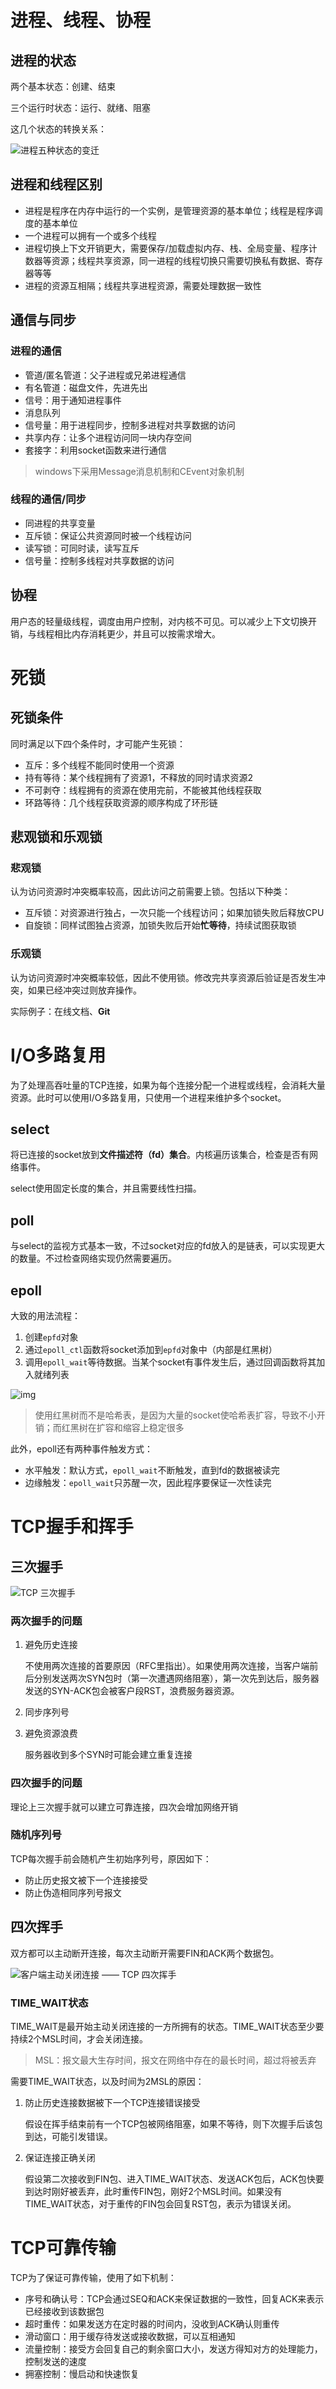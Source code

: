 # 进程、线程、协程

## 进程的状态

两个基本状态：创建、结束

三个运行时状态：运行、就绪、阻塞

这几个状态的转换关系：

![进程五种状态的变迁](https://cdn.xiaolincoding.com/gh/xiaolincoder/ImageHost/%E6%93%8D%E4%BD%9C%E7%B3%BB%E7%BB%9F/%E8%BF%9B%E7%A8%8B%E5%92%8C%E7%BA%BF%E7%A8%8B/8-%E8%BF%9B%E7%A8%8B%E4%BA%94%E4%B8%AA%E7%8A%B6%E6%80%81.jpg)

## 进程和线程区别

- 进程是程序在内存中运行的一个实例，是管理资源的基本单位；线程是程序调度的基本单位
- 一个进程可以拥有一个或多个线程
- 进程切换上下文开销更大，需要保存/加载虚拟内存、栈、全局变量、程序计数器等资源；线程共享资源，同一进程的线程切换只需要切换私有数据、寄存器等等
- 进程的资源互相隔；线程共享进程资源，需要处理数据一致性

## 通信与同步

### 进程的通信

- 管道/匿名管道：父子进程或兄弟进程通信
- 有名管道：磁盘文件，先进先出
- 信号：用于通知进程事件
- 消息队列
- 信号量：用于进程同步，控制多进程对共享数据的访问
- 共享内存：让多个进程访问同一块内存空间
- 套接字：利用socket函数来进行通信

> windows下采用Message消息机制和CEvent对象机制

### 线程的通信/同步

- 同进程的共享变量
- 互斥锁：保证公共资源同时被一个线程访问
- 读写锁：可同时读，读写互斥
- 信号量：控制多线程对共享数据的访问

## 协程

用户态的轻量级线程，调度由用户控制，对内核不可见。可以减少上下文切换开销，与线程相比内存消耗更少，并且可以按需求增大。

# 死锁

## 死锁条件

同时满足以下四个条件时，才可能产生死锁：

- 互斥：多个线程不能同时使用一个资源
- 持有等待：某个线程拥有了资源1，不释放的同时请求资源2
- 不可剥夺：线程拥有的资源在使用完前，不能被其他线程获取
- 环路等待：几个线程获取资源的顺序构成了环形链

## 悲观锁和乐观锁

### 悲观锁

认为访问资源时冲突概率较高，因此访问之前需要上锁。包括以下种类：

- 互斥锁：对资源进行独占，一次只能一个线程访问；如果加锁失败后释放CPU
- 自旋锁：同样试图独占资源，加锁失败后开始**忙等待**，持续试图获取锁

### 乐观锁

认为访问资源时冲突概率较低，因此不使用锁。修改完共享资源后验证是否发生冲突，如果已经冲突过则放弃操作。

实际例子：在线文档、**Git**

# I/O多路复用

为了处理高吞吐量的TCP连接，如果为每个连接分配一个进程或线程，会消耗大量资源。此时可以使用I/O多路复用，只使用一个进程来维护多个socket。

## select

将已连接的socket放到**文件描述符（fd）集合**。内核遍历该集合，检查是否有网络事件。

select使用固定长度的集合，并且需要线性扫描。

## poll

与select的监视方式基本一致，不过socket对应的fd放入的是链表，可以实现更大的数量。不过检查网络实现仍然需要遍历。

## epoll

大致的用法流程：

1. 创建`epfd`对象
2. 通过`epoll_ctl`函数将socket添加到`epfd`对象中（内部是红黑树）
3. 调用`epoll_wait`等待数据。当某个socket有事件发生后，通过回调函数将其加入就绪列表

![img](https://cdn.xiaolincoding.com/gh/xiaolincoder/ImageHost4@main/%E6%93%8D%E4%BD%9C%E7%B3%BB%E7%BB%9F/%E5%A4%9A%E8%B7%AF%E5%A4%8D%E7%94%A8/epoll.png)

> 使用红黑树而不是哈希表，是因为大量的socket使哈希表扩容，导致不小开销；而红黑树在扩容和缩容上稳定很多

此外，epoll还有两种事件触发方式：

- 水平触发：默认方式，`epoll_wait`不断触发，直到fd的数据被读完
- 边缘触发：`epoll_wait`只苏醒一次，因此程序要保证一次性读完



# TCP握手和挥手

## 三次握手

![TCP 三次握手](https://cdn.xiaolincoding.com/gh/xiaolincoder/ImageHost4/%E7%BD%91%E7%BB%9C/TCP%E4%B8%89%E6%AC%A1%E6%8F%A1%E6%89%8B.drawio.png)

### 两次握手的问题

1. 避免历史连接

    不使用两次连接的首要原因（RFC里指出）。如果使用两次连接，当客户端前后分别发送两次SYN包时（第一次遭遇网络阻塞），第一次先到达后，服务器发送的SYN-ACK包会被客户段RST，浪费服务器资源。

2. 同步序列号

3. 避免资源浪费

    服务器收到多个SYN时可能会建立重复连接

### 四次握手的问题

理论上三次握手就可以建立可靠连接，四次会增加网络开销

### 随机序列号

TCP每次握手前会随机产生初始序列号，原因如下：

- 防止历史报文被下一个连接接受
- 防止伪造相同序列号报文

## 四次挥手

双方都可以主动断开连接，每次主动断开需要FIN和ACK两个数据包。

![客户端主动关闭连接 —— TCP 四次挥手](https://cdn.xiaolincoding.com//mysql/other/format,png-20230309230614791.png)

### TIME_WAIT状态

TIME_WAIT是最开始主动关闭连接的一方所拥有的状态。TIME_WAIT状态至少要持续2个MSL时间，才会关闭连接。

> MSL：报文最大生存时间，报文在网络中存在的最长时间，超过将被丢弃

需要TIME_WAIT状态，以及时间为2MSL的原因：

1. 防止历史连接数据被下一个TCP连接错误接受

    假设在挥手结束前有一个TCP包被网络阻塞，如果不等待，则下次握手后该包到达，可能引发错误。

2. 保证连接正确关闭

    假设第二次接收到FIN包、进入TIME_WAIT状态、发送ACK包后，ACK包快要到达时刚好被丢弃，此时重传FIN包，刚好2个MSL时间。如果没有TIME_WAIT状态，对于重传的FIN包会回复RST包，表示为错误关闭。

# TCP可靠传输

TCP为了保证可靠传输，使用了如下机制：

- 序号和确认号：TCP会通过SEQ和ACK来保证数据的一致性，回复ACK来表示已经接收到该数据包
- 超时重传：如果发送方在定时器的时间内，没收到ACK确认则重传
- 滑动窗口：用于缓存待发送或接收数据，可以互相通知
- 流量控制：接受方会回复自己的剩余窗口大小，发送方得知对方的处理能力，控制发送的速度
- 拥塞控制：慢启动和快速恢复

